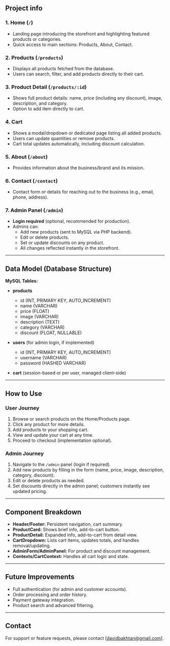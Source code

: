 ## Project info

### **1. Home (`/`)**
- Landing page introducing the storefront and highlighting featured products or categories.
- Quick access to main sections: Products, About, Contact.

### **2. Products (`/products`)**
- Displays all products fetched from the database.
- Users can search, filter, and add products directly to their cart.

### **3. Product Detail (`/products/:id`)**
- Shows full product details: name, price (including any discount), image, description, and category.
- Option to add item directly to cart.

### **4. Cart**
- Shows a modal/dropdown or dedicated page listing all added products.
- Users can update quantities or remove products.
- Cart total updates automatically, including discount calculation.

### **5. About (`/about`)**
- Provides information about the business/brand and its mission.

### **6. Contact (`/contact`)**
- Contact form or details for reaching out to the business (e.g., email, phone, address).

### **7. Admin Panel (`/admin`)**
- **Login required** (optional, recommended for production).
- Admins can:
  - Add new products (sent to MySQL via PHP backend).
  - Edit or delete products.
  - Set or update discounts on any product.
  - All changes reflected instantly in the storefront.

---

## **Data Model (Database Structure)**

**MySQL Tables:**

- **products**
  - id (INT, PRIMARY KEY, AUTO_INCREMENT)
  - name (VARCHAR)
  - price (FLOAT)
  - image (VARCHAR)
  - description (TEXT)
  - category (VARCHAR)
  - discount (FLOAT, NULLABLE)

- **users** (for admin login, if implemented)
  - id (INT, PRIMARY KEY, AUTO_INCREMENT)
  - username (VARCHAR)
  - password (HASHED VARCHAR)

- **cart** (session-based or per user, managed client-side)

---

## **How to Use**

### **User Journey**
1. Browse or search products on the Home/Products page.
2. Click any product for more details.
3. Add products to your shopping cart.
4. View and update your cart at any time.
5. Proceed to checkout (implementation optional).

### **Admin Journey**
1. Navigate to the `/admin` panel (login if required).
2. Add new products by filling in the form (name, price, image, description, category, discount).
3. Edit or delete products as needed.
4. Set discounts directly in the admin panel; customers instantly see updated pricing.

---

## **Component Breakdown**

- **Header/Footer:** Persistent navigation, cart summary.
- **ProductCard:** Shows brief info, add-to-cart button.
- **ProductDetail:** Expanded info, add-to-cart from detail view.
- **CartDropdown:** Lists cart items, updates totals, and handles removal/updating.
- **AdminForm/AdminPanel:** For product and discount management.
- **Contexts/CartContext:** Handles all cart logic and state.

---

## **Future Improvements**
- Full authentication (for admin and customer accounts).
- Order processing and order history.
- Payment gateway integration.
- Product search and advanced filtering.

---

## **Contact**
For support or feature requests, please contact [davidbakhtan@gmail.com].
